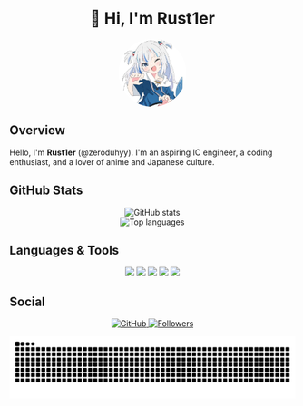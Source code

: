 <h1 align="center">👾 Hi, I'm Rust1er</h1>

<p align="center">
  <img src="profile.jpg" alt="avatar" width="120" height="120" style="border-radius:50%;object-fit:cover;display:block;margin:0 auto;" />
</p>

## Overview

Hello, I'm **Rust1er** (@zeroduhyy). I'm an aspiring IC engineer, a coding enthusiast, and a lover of anime and Japanese culture.


## GitHub Stats


<p align="center">
  <img src="https://github-readme-stats.vercel.app/api?username=zeroduhyy&show_icons=true&theme=tokyonight" alt="GitHub stats" /><br>
  <img src="https://github-readme-stats.vercel.app/api/top-langs/?username=zeroduhyy&layout=compact&theme=tokyonight" alt="Top languages" />
</p>



## Languages & Tools
<p align="center">
  <img src="https://img.shields.io/badge/C-00599C?style=for-the-badge&logo=c&logoColor=white" />
  <img src="https://img.shields.io/badge/Java-007396?style=for-the-badge&logo=java&logoColor=white" />
  <img src="https://img.shields.io/badge/Python-3776AB?style=for-the-badge&logo=python&logoColor=white" />
  <img src="https://img.shields.io/badge/Rust-000000?style=for-the-badge&logo=rust&logoColor=white" />
  <img src="https://img.shields.io/badge/Vue.js-4FC08D?style=for-the-badge&logo=vue.js&logoColor=white" />
</p>




## Social
<p align="center">
  <a href="https://github.com/zeroduhyy" target="_blank">
    <img src="https://img.shields.io/badge/GitHub-zeroduhyy-181717?style=for-the-badge&logo=github&logoColor=white" alt="GitHub" />
  </a>
  <a href="https://github.com/zeroduhyy?tab=followers" target="_blank">
    <img src="https://img.shields.io/github/followers/zeroduhyy?label=Followers&style=for-the-badge&logo=github&logoColor=white" alt="Followers" />
  </a>
</p>

<!-- snake -->
<picture>
  <source media="(prefers-color-scheme: dark)" srcset="https://raw.githubusercontent.com/zeroduhyy/zeroduhyy/output/github-snake-dark.svg" />
  <source media="(prefers-color-scheme: light)" srcset="https://raw.githubusercontent.com/zeroduhyy/zeroduhyy/output/github-snake.svg" />
  <img alt="github-snake" src="github-snake.svg" />
</picture>




